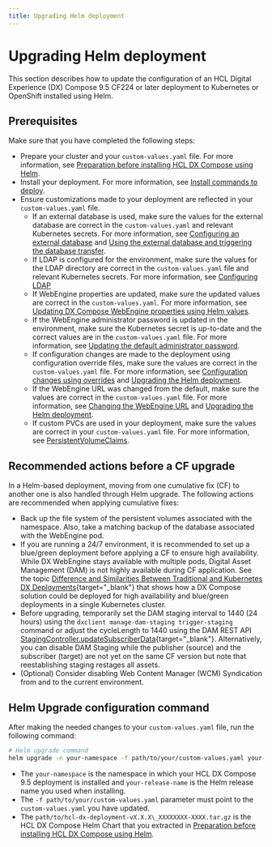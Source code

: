 ```yaml
---
title: Upgrading Helm deployment
---
```


# Upgrading Helm deployment

This section describes how to update the configuration of an HCL Digital Experience (DX) Compose 9.5 CF224 or later deployment to Kubernetes or OpenShift installed using Helm.

## Prerequisites

Make sure that you have completed the following steps:

- Prepare your cluster and your `custom-values.yaml` file. For more information, see [Preparation before installing HCL DX Compose using Helm](../kubernetes_deployment/preparation/index.md).
- Install your deployment. For more information, see [Install commands to deploy](../kubernetes_deployment/helm_install_commands.md).
- Ensure customizations made to your deployment are reflected in your `custom-values.yaml` file.
    - If an external database is used, make sure the values for the external database are correct in the `custom-values.yaml` and relevant Kubernetes secrets. For more information, see [Configuring an external database](../../manage/cfg_webengine/external_db_database_transfer.md#configuring-an-external-database) and [Using the external database and triggering the database transfer](../../manage/cfg_webengine/external_db_database_transfer.md#using-the-external-database-and-triggering-the-database-transfer).
    - If LDAP is configured for the environment, make sure the values for the LDAP directory are correct in the `custom-values.yaml` file and relevant Kubernetes secrets. For more information, see [Configuring LDAP](../../manage/cfg_webengine/ldap_configuration.md)
    - If WebEngine properties are updated, make sure the updated values are correct in the `custom-values.yaml`. For more information, see [Updating DX Compose WebEngine properties using Helm values](../../manage/cfg_webengine/update_properties_with_helm.md).
    - If the WebEngine administrator password is updated in the environment, make sure the Kubernetes secret is up-to-date and the correct values are in the `custom-values.yaml` file. For more information, see [Updating the default administrator password](../../manage/cfg_webengine/update_wpsadmin_password.md).
    - If configuration changes are made to the deployment using configuration override files, make sure the values are correct in the `custom-values.yaml` file. For more information, see [Configuration changes using overrides](../../manage/cfg_webengine/configuration_changes_using_overrides.md) and [Upgrading the Helm deployment](../../manage/working_with_compose/helm_upgrade_values.md).
    - If the WebEngine URL was changed from the default, make sure the values are correct in the `custom-values.yaml` file. For more information, see [Changing the WebEngine URL](../../manage/working_with_compose/change_context_root_or_home.md#changing-the-url-context-root-using-helm) and [Upgrading the Helm deployment](../../manage/working_with_compose/helm_upgrade_values.md).
    - If custom PVCs are used in your deployment, make sure the values are correct in your `custom-values.yaml` file.  For more information, see [PersistentVolumeClaims](../kubernetes_deployment/preparation/mandatory_tasks/prepare_persistent_volume_claims.md#configuring-additional-webengine-persistent-volumes).

## Recommended actions before a CF upgrade

In a Helm-based deployment, moving from one cumulative fix (CF) to another one is also handled through Helm upgrade. The following actions are recommended when applying cumulative fixes:

- Back up the file system of the persistent volumes associated with the namespace. Also, take a matching backup of the database associated with the WebEngine pod.
- If you are running a 24/7 environment, it is recommended to set up a blue/green deployment before applying a CF to ensure high availability. While DX WebEngine stays available with multiple pods, Digital Asset Management (DAM) is not highly available during CF application. See the topic [Difference and Similarities Between Traditional and Kubernetes DX Deployments](https://help.hcl-software.com/digital-experience/9.5/latest/deployment/manage/container_configuration/deploy_container_artifact_updates/#difference-and-similarities-between-traditional-and-kubernetes-dx-deployments){target="_blank"} that shows how a DX Compose solution could be deployed for high availability and blue/green deployments in a single Kubernetes cluster.
- Before upgrading, temporarily set the DAM staging interval to 1440 (24 hours) using the `dxclient manage-dam-staging trigger-staging` command or adjust the cycleLength to 1440 using the DAM REST API [StagingController.updateSubscriberData](https://opensource.hcltechsw.com/experience-api-documentation/dam-api/#operation/StagingController.updateSubscriberData){target="_blank"}. Alternatively, you can disable DAM Staging while the publisher (source) and the subscriber (target) are not yet on the same CF version but note that reestablishing staging restages all assets.
- (Optional) Consider disabling Web Content Manager (WCM) Syndication from and to the current environment.

## Helm Upgrade configuration command

After making the needed changes to your `custom-values.yaml` file, run the following command:

``` sh
# Helm upgrade command
helm upgrade -n your-namespace -f path/to/your/custom-values.yaml your-release-name path/to/hcl-dx-deployment-vX.X.X_XXXXXXXX-XXXX.tar.gz
```

-   The `your-namespace` is the namespace in which your HCL DX Compose 9.5 deployment is installed and `your-release-name` is the Helm release name you used when installing.
-   The `-f path/to/your/custom-values.yaml` parameter must point to the `custom-values.yaml` you have updated.
-   The `path/to/hcl-dx-deployment-vX.X.X\_XXXXXXXX-XXXX.tar.gz` is the HCL DX Compose Helm Chart that you extracted in [Preparation before installing HCL DX Compose using Helm](../kubernetes_deployment/preparation/index.md).



